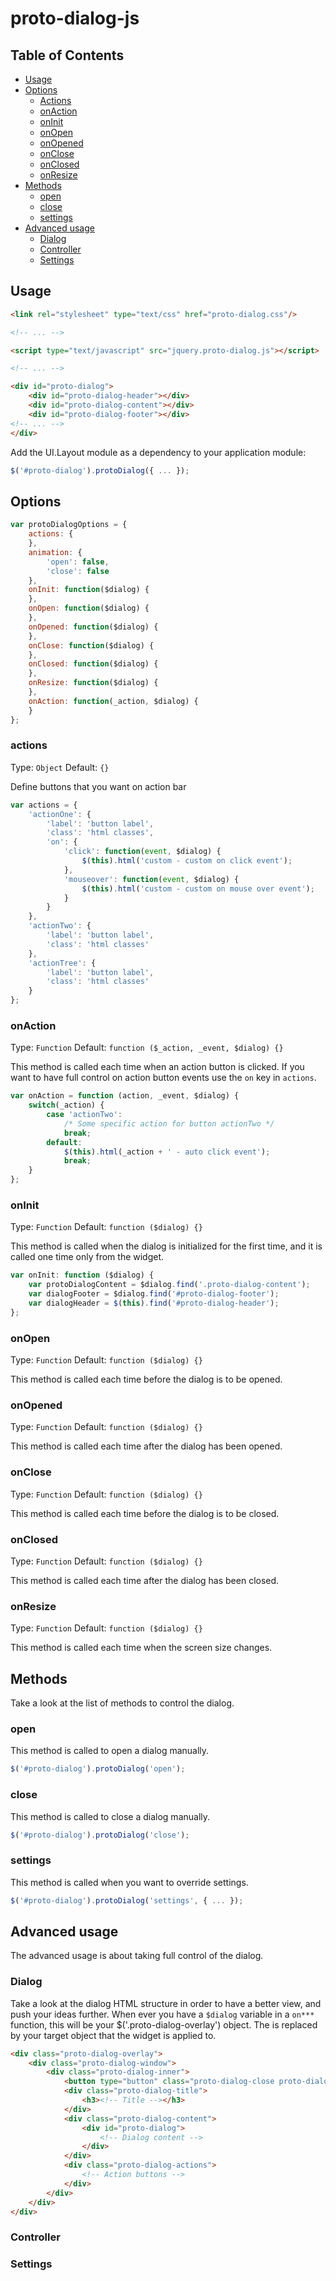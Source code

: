 # proto-dialog-js

## Table of Contents

- [Usage](#usage)
- [Options](#options)
    - [Actions](#actions)
    - [onAction](#onaction)
    - [onInit](#oninit)
    - [onOpen](#onopen)
    - [onOpened](#onopened)
	- [onClose](#onclose)
	- [onClosed](#onclosed)
    - [onResize](#onresize)
- [Methods](#methods)
    - [open](#open)
    - [close](#close)
    - [settings](#settings)
- [Advanced usage](#advanced-usage)
    - [Dialog](#dialog)
    - [Controller](#controller)
    - [Settings](#settings-1)

## Usage

```html
<link rel="stylesheet" type="text/css" href="proto-dialog.css"/>

<!-- ... -->

<script type="text/javascript" src="jquery.proto-dialog.js"></script>

<!-- ... -->

<div id="proto-dialog">
    <div id="proto-dialog-header"></div>
    <div id="proto-dialog-content"></div>
    <div id="proto-dialog-footer"></div>
<!-- ... -->
</div>
```

Add the UI.Layout module as a dependency to your application module:

```javascript
$('#proto-dialog').protoDialog({ ... });
```

## Options

```javascript
var protoDialogOptions = {
    actions: {
    },
    animation: {
        'open': false,
        'close': false
    },
    onInit: function($dialog) {
    },
    onOpen: function($dialog) {
    },
    onOpened: function($dialog) {
    },
    onClose: function($dialog) {
    },
    onClosed: function($dialog) {
    },
    onResize: function($dialog) {
    },
    onAction: function(_action, $dialog) {
    }
};
```

### actions

Type: `Object`
Default: `{}`

Define buttons that you want on action bar

```javascript
var actions = {
    'actionOne': {
        'label': 'button label',
        'class': 'html classes',
        'on': {
            'click': function(event, $dialog) {
                $(this).html('custom - custom on click event');
            },
            'mouseover': function(event, $dialog) {
                $(this).html('custom - custom on mouse over event');
            }
        }
    },
    'actionTwo': {
        'label': 'button label',
        'class': 'html classes'
    },
    'actionTree': {
        'label': 'button label',
        'class': 'html classes'
    }
};
```

### onAction

Type: `Function`
Default: `function ($_action, _event, $dialog) {}`

This method is called each time when an action button is clicked. If you want to have full control on action button events use the `on` key in `actions`.

```javascript
var onAction = function (action, _event, $dialog) {
    switch(_action) {
        case 'actionTwo':
            /* Some specific action for button actionTwo */
            break;
        default:
            $(this).html(_action + ' - auto click event');
            break;
    }
};
```

### onInit

Type: `Function`
Default: `function ($dialog) {}`

This method is called when the dialog is initialized for the first time, and it is called one time only from the widget.

```javascript
var onInit: function ($dialog) {
    var protoDialogContent = $dialog.find('.proto-dialog-content');
    var dialogFooter = $dialog.find('#proto-dialog-footer');
    var dialogHeader = $(this).find('#proto-dialog-header');
};
```

### onOpen

Type: `Function`
Default: `function ($dialog) {}`

This method is called each time before the dialog is to be opened.

### onOpened

Type: `Function`
Default: `function ($dialog) {}`

This method is called each time after the dialog has been opened.

### onClose

Type: `Function`
Default: `function ($dialog) {}`

This method is called each time before the dialog is to be closed.

### onClosed

Type: `Function`
Default: `function ($dialog) {}`

This method is called each time after the dialog has been closed.

### onResize

Type: `Function`
Default: `function ($dialog) {}`

This method is called each time when the screen size changes.

## Methods

Take a look at the list of methods to control the dialog.

### open

This method is called to open a dialog manually.

```javascript
$('#proto-dialog').protoDialog('open');
```

### close

This method is called to close a dialog manually.

```javascript
$('#proto-dialog').protoDialog('close');
```

### settings

This method is called when you want to override settings.

```javascript
$('#proto-dialog').protoDialog('settings', { ... });
```

## Advanced usage

The advanced usage is about taking full control of the dialog.

### Dialog

Take a look at the dialog HTML structure in order to have a better view, and push your ideas further.
When ever you have a `$dialog` variable in a `on***` function, this will be your $('.proto-dialog-overlay') object.
The <!-- Dialog content --> is replaced by your target object that the widget is applied to.

```html
<div class="proto-dialog-overlay">
    <div class="proto-dialog-window">
        <div class="proto-dialog-inner">
            <button type="button" class="proto-dialog-close proto-dialog-button"></button>
            <div class="proto-dialog-title">
                <h3><!-- Title --></h3>
            </div>
            <div class="proto-dialog-content">
                <div id="proto-dialog">
                    <!-- Dialog content -->
                </div>
            </div>
            <div class="proto-dialog-actions">
                <!-- Action buttons -->
            </div>
        </div>
    </div>
</div>
```

### Controller

### Settings
